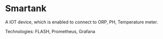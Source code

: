 # Smartank
A IOT device, which is enabled to connect to ORP, PH, Temperature meter.

Technologies:
FLASH, Prometheus, Grafana 
